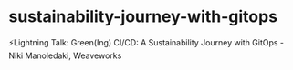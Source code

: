 # sustainability-journey-with-gitops
⚡Lightning Talk: Green(Ing) CI/CD: A Sustainability Journey with GitOps - Niki Manoledaki, Weaveworks
